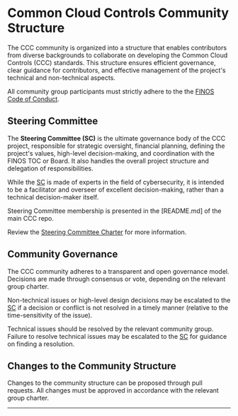 # Common Cloud Controls Community Structure

The CCC community is organized into a structure that enables contributors from diverse backgrounds to collaborate on developing the Common Cloud Controls (CCC) standards. This structure ensures efficient governance, clear guidance for contributors, and effective management of the project's technical and non-technical aspects.

All community group participants must strictly adhere to the the [FINOS Code of Conduct].

## Steering Committee

The **Steering Committee (SC)** is the ultimate governance body of the CCC project, responsible for strategic oversight, financial planning, defining the project's values, high-level decision-making, and coordination with the FINOS TOC or Board. It also handles the overall project structure and delegation of responsibilities.

While the [SC] is made of experts in the field of cybersecurity, it is intended to be a facilitator and overseer of excellent decision-making, rather than a technical decision-maker itself.

Steering Committee membership is presented in the [README.md] of the main CCC repo.

Review the [Steering Committee Charter] for more information.

## Community Governance

The CCC community adheres to a transparent and open governance model. Decisions are made through consensus or vote, depending on the relevant group charter.

Non-technical issues or high-level design decisions may be escalated to the [SC] if a decision or conflict is not resolved in a timely manner (relative to the time-sensitivity of the issue).

Technical issues should be resolved by the relevant community group. Failure to resolve technical issues may be escalated to the [SC] for guidance on finding a resolution.

## Changes to the Community Structure

Changes to the community structure can be proposed through pull requests. All changes must be approved in accordance with the relevant group charter.

---

[FINOS Code of Conduct]: <https://www.finos.org/code-of-conduct>
[Steering Committee Charter]: <steering/charter.md>
[SC]: <#steering-committee>
